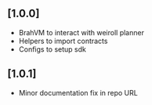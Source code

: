 ## [1.0.0]

- BrahVM to interact with weiroll planner
- Helpers to import contracts
- Configs to setup sdk

## [1.0.1]

- Minor documentation fix in repo URL
